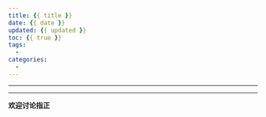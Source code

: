 ```yaml
---
title: {{ title }}
date: {{ date }}
updated: {{ updated }}
toc: {{ true }}
tags:
  - 
categories:
  - 
---
```

<!--more-->

----

----
**欢迎讨论指正**